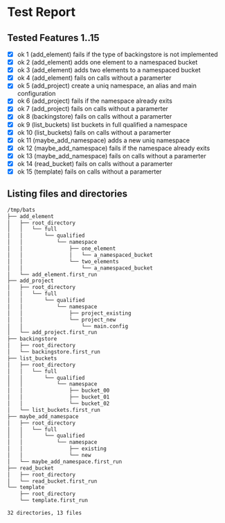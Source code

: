 # Test Report
## Tested Features 1..15
- [x] ok 1 (add_element) fails if the type of backingstore is not implemented
- [x] ok 2 (add_element) adds one element to a namespaced bucket
- [x] ok 3 (add_element) adds two elements to a namespaced bucket
- [x] ok 4 (add_element) fails on calls without a paramerter
- [x] ok 5 (add_project) create a uniq namespace, an alias and main configuration
- [x] ok 6 (add_project) fails if the namespace already exits
- [x] ok 7 (add_project) fails on calls without a paramerter
- [x] ok 8 (backingstore) fails on calls without a paramerter
- [x] ok 9 (list_buckets) list buckets in full qualified a namespace
- [x] ok 10 (list_buckets) fails on calls without a paramerter
- [x] ok 11 (maybe_add_namespace) adds a new uniq namespace
- [x] ok 12 (maybe_add_namespace) fails if the namespace already exits
- [x] ok 13 (maybe_add_namespace) fails on calls without a paramerter
- [x] ok 14 (read_bucket) fails on calls without a paramerter
- [x] ok 15 (template) fails on calls without a paramerter

## Listing files and directories
``` bash
/tmp/bats
├── add_element
│   ├── root_directory
│   │   └── full
│   │       └── qualified
│   │           └── namespace
│   │               ├── one_element
│   │               │   └── a_namespaced_bucket
│   │               └── two_elements
│   │                   └── a_namespaced_bucket
│   └── add_element.first_run
├── add_project
│   ├── root_directory
│   │   └── full
│   │       └── qualified
│   │           └── namespace
│   │               ├── project_existing
│   │               └── project_new
│   │                   └── main.config
│   └── add_project.first_run
├── backingstore
│   ├── root_directory
│   └── backingstore.first_run
├── list_buckets
│   ├── root_directory
│   │   └── full
│   │       └── qualified
│   │           └── namespace
│   │               ├── bucket_00
│   │               ├── bucket_01
│   │               └── bucket_02
│   └── list_buckets.first_run
├── maybe_add_namespace
│   ├── root_directory
│   │   └── full
│   │       └── qualified
│   │           └── namespace
│   │               ├── existing
│   │               └── new
│   └── maybe_add_namespace.first_run
├── read_bucket
│   ├── root_directory
│   └── read_bucket.first_run
└── template
    ├── root_directory
    └── template.first_run

32 directories, 13 files
```
